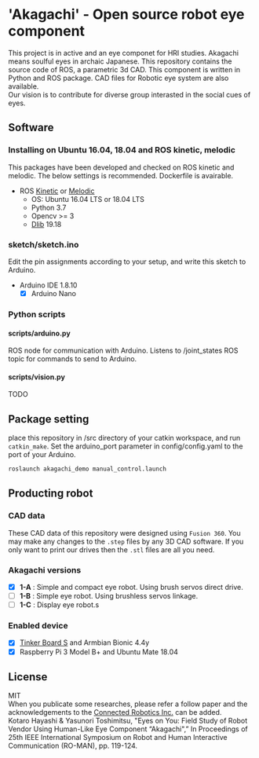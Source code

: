 # 'Akagachi' - Open source robot eye component
This project is in active and an eye componet for HRI studies.
Akagachi means soulful eyes in archaic Japanese.
This repository contains the source code of ROS, a parametric 3d CAD.
This component is written in Python and ROS package. 
CAD files for Robotic eye system are also available.  
Our vision is to contribute for diverse group interasted in the social cues of eyes.

## Software
### Installing on Ubuntu 16.04, 18.04 and ROS kinetic, melodic
This packages have been developed and checked on ROS kinetic and melodic. The below settings is recommended.
Dockerfile is avairable.

- ROS [Kinetic](http://wiki.ros.org/kinetic) or [Melodic](http://wiki.ros.org/melodic)
  - OS: Ubuntu 16.04 LTS or 18.04 LTS
  - Python 3.7
  - Opencv >= 3
  - [Dlib](http://dlib.net/) 19.18

### sketch/sketch.ino
Edit the pin assignments according to your setup, and write this sketch to Arduino.

- Arduino IDE 1.8.10
    - [x] Arduino Nano

### Python scripts
#### scripts/arduino.py
ROS node for communication with Arduino. Listens to /joint_states ROS topic for commands to send to Arduino.

#### scripts/vision.py
TODO



## Package setting
place this repository in /src directory of your catkin workspace, and run `catkin_make`.
Set the arduino_port parameter in config/config.yaml to the port of your Arduino.
```bash
roslaunch akagachi_demo manual_control.launch
```
## Producting robot
### CAD data
These CAD data of this repository were designed using `Fusion 360`. You may make any changes to the `.step` files by any 3D CAD software. If you only want to print our drives then the `.stl` files are all you need.

### Akagachi versions
- [x] **1-A** : Simple and compact eye robot. Using brush servos direct drive. 
- [ ] **1-B** : Simple eye robot. Using brushless servos linkage.  
- [ ] **1-C** : Display eye robot.s

### Enabled device
- [x] [Tinker Board S](https://www.asus.com/Single-Board-Computer/Tinker-Board/) and Armbian Bionic 4.4y
- [x] Raspberry Pi 3 Model B+ and Ubuntu Mate 18.04

## License
MIT  
When you publicate some researches, please refer a follow paper and the acknowledgements to the [Connected Robotics Inc.](https://connected-robotics.com/en/) can be added.  
Kotaro Hayashi & Yasunori Toshimitsu, "Eyes on You: Field Study of Robot Vendor Using Human-Like Eye Component “Akagachi",” In Proceedings of 25th IEEE International Symposium on Robot and Human Interactive Communication (RO-MAN), pp. 119-124.
